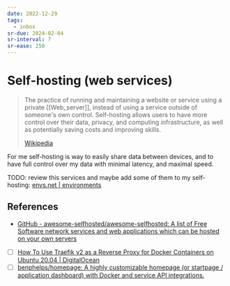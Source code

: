 ```yaml
---
date: 2022-12-29
tags:
  - inbox
sr-due: 2024-02-04
sr-interval: 7
sr-ease: 250
---
```


# Self-hosting (web services)

> The practice of running and maintaining a website or service using a private
> [[Web_server]], instead of using a service outside of someone's own control.
> Self-hosting allows users to have more control over their data, privacy, and
> computing infrastructure, as well as potentially saving costs and improving
> skills.
>
> [Wikipedia](https://en.wikipedia.org/wiki/Self-hosting_\(web_services\))

For me self-hosting is way to easily share data between devices, and to have
full control over my data with minimal latency, and maximal speed.

TODO: review this services and maybe add some of them to my self-hosting:
[envs.net | environments](https://envs.net/)

## References

- [GitHub - awesome-selfhosted/awesome-selfhosted: A list of Free Software network services and web applications which can be hosted on your own servers](https://github.com/awesome-selfhosted/awesome-selfhosted)
- [ ] [How To Use Traefik v2 as a Reverse Proxy for Docker Containers on Ubuntu 20.04 | DigitalOcean](https://www.digitalocean.com/community/tutorials/how-to-use-traefik-v2-as-a-reverse-proxy-for-docker-containers-on-ubuntu-20-04)
- [ ] [benphelps/homepage: A highly customizable homepage (or startpage / application dashboard) with Docker and service API integrations.](https://github.com/benphelps/homepage)
